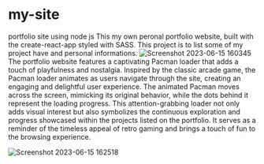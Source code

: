# my-site
portfolio site using node js
This my own peronal portfolio website, built with the create-react-app styled with SASS. This project is to list some of my project have and personal informations.
![Screenshot 2023-06-15 160345](https://github.com/stan0047/my-site/assets/97254012/620c0cd3-ba1f-4017-8443-d87f66cdd815)
The portfolio website features a captivating Pacman loader that adds a touch of playfulness and nostalgia. Inspired by the classic arcade game, the Pacman loader animates as users navigate through the site, creating an engaging and delightful user experience. The animated Pacman moves across the screen, mimicking its original behavior, while the dots behind it represent the loading progress. This attention-grabbing loader not only adds visual interest but also symbolizes the continuous exploration and progress showcased within the projects listed on the portfolio. It serves as a reminder of the timeless appeal of retro gaming and brings a touch of fun to the browsing experience.

![Screenshot 2023-06-15 162518](https://github.com/stan0047/my-site/assets/97254012/b1740ec8-2016-4a3c-a94f-00130fe402cc)

